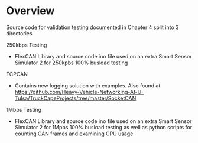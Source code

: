 # Overview

Source code for validation testing documented in Chapter 4 split into 3 directories

250kbps Testing

- FlexCAN Library and source code ino file used on an extra Smart Sensor Simulator 2 for 250kpbs 100% busload testing

TCPCAN

- Contains new logging solution with examples. Also found at https://github.com/Heavy-Vehicle-Networking-At-U-Tulsa/TruckCapeProjects/tree/master/SocketCAN

1Mbps Testing

- FlexCAN Library and source code ino file used on an extra Smart Sensor Simulator 2 for 1Mpbs 100% busload testing as well as python scripts for counting CAN frames and examining CPU usage
